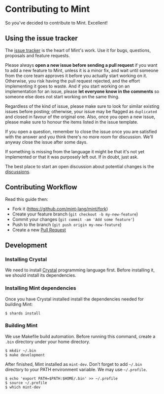 # Contributing to Mint

So you've decided to contribute to Mint. Excellent!

## Using the issue tracker

The [issue tracker](https://github.com/mint-lang/mint/issues) is the heart of Mint's work. Use it for bugs, questions, proposals and feature requests.

Please always **open a new issue before sending a pull request** if you want to add a new feature to Mint, unless it is a minor fix, and wait until someone from the core team approves it before you actually start working on it. Otherwise, you risk having the pull request rejected, and the effort implementing it goes to waste. And if you start working on an implementation for an issue, please **let everyone know in the comments** so someone else does not start working on the same thing.

Regardless of the kind of issue, please make sure to look for similar existing issues before posting; otherwise, your issue may be flagged as `duplicated` and closed in favour of the original one. Also, once you open a new issue, please make sure to honour the items listed in the issue template.

If you open a question, remember to close the issue once you are satisfied with the answer and you think
there's no more room for discussion. We'll anyway close the issue after some days.

If something is missing from the language it might be that it's not yet implemented or that it was purposely left out. If in doubt, just ask.

The best place to start an open discussion about potential changes is the [discussions](https://github.com/mint-lang/mint/discussions).

## Contributing Workflow

Read this guide then:

- Fork it (<https://github.com/mint-lang/mint/fork>)
- Create your feature branch (`git checkout -b my-new-feature`)
- Commit your changes (`git commit -am 'Add some feature'`)
- Push to the branch (`git push origin my-new-feature`)
- Create a new [Pull Request](https://github.com/mint-lang/mint/pulls)

## Development

### Installing Crystal

We need to install [Crystal](https://crystal-lang.org/) programming language
first. Before installing it, we should install its dependencies.

### Installing Mint dependencies

Once you have Crystal installed install the dependencies needed for building Mint:

```
$ shards install
```

### Building Mint

We use Makefile build automation. Before running this command, create a
`.bin` directory under your home directory.

```
$ mkdir ~/.bin
$ make development
```

After finished, Mint installed as `mint-dev`. Don't forget to add `~/.bin`
directory to your PATH environment variable. We may use `~/.profile`.

```
$ echo 'export PATH=$PATH:$HOME/.bin' >> ~/.profile
$ source ~/.profile
$ which mint-dev
```
